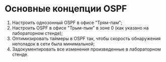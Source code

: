 # Основные концепции OSPF

1. Настроить однозонный OSPF в офисе "Трям-пам";
2. Настроить OSPF в офисе "Трым-пым" в зоне 0 (как указано на лабораторном стенде);
3. Оптимизировать таймеры в OSPF так, чтобы скорость обнаружения неполадок в сети была минимальной;
4. Задокументировать все изменения произведенные в лабораторном стенде.
